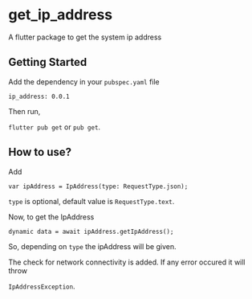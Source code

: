 # get_ip_address

A flutter package to get the system ip address

## Getting Started

Add the dependency in your `pubspec.yaml` file

`ip_address: 0.0.1`

Then run,

`flutter pub get` or `pub get`.

## How to use?

Add

`var ipAddress = IpAddress(type: RequestType.json);`

`type` is optional, default value is `RequestType.text`.

Now, to get the IpAddress

`dynamic data = await ipAddress.getIpAddress();`

So, depending on `type` the ipAddress will be given.

The check for network connectivity is added. If any error occured it will throw

`IpAddressException`.
